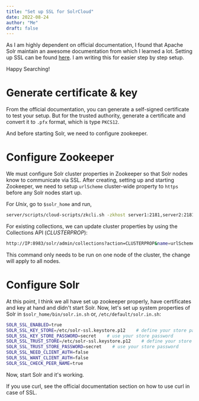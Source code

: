 ```yaml
---
title: "Set up SSL for SolrCloud"
date: 2022-08-24
author: "Me"
draft: false
---
```


As I am highly dependent on official documentation, I found that Apache Solr maintain an awesome documentation from which I learned a lot. Setting up SSL can be found [here](https://solr.apache.org/guide/solr/latest/deployment-guide/enabling-ssl.html). I am writing this for easier step by step setup.

Happy Searching!

# Generate certificate & key

From the official documentation, you can generate a self-signed certificate to test your setup. But for the trusted authority, generate a certificate and convert it to `.pfx` format, which is type `PKCS12`.

And before starting Solr, we need to configure zookeeper.

# Configure Zookeeper

We must configure Solr cluster properties in Zookeeper so that Solr nodes know to communicate via SSL. After creating, setting up and starting Zookeeper, we need to setup `urlScheme` cluster-wide property to `https` before any Solr nodes start up.

For *Unix*, go to `$solr_home` and run,

```bash
server/scripts/cloud-scripts/zkcli.sh -zkhost server1:2181,server2:2181,server3:2181 -cmd clusterprop -name urlScheme -val https
```

For existing collections, we can update cluster properties by using the Collections API (*CLUSTERPROP*):

```bash
http://IP:8983/solr/admin/collections?action=CLUSTERPROP&name=urlScheme&val=https
```

This command only needs to be run on one node of the cluster, the change will apply to all nodes.

# Configure Solr

At this point, I think we all have set up zookeeper properly, have certificates and key at hand and didn't start Solr. Now, let's set up system properties of Solr in `$solr_home/bin/solr.in.sh` or, `/etc/default/solr.in.sh`:

```bash
SOLR_SSL_ENABLED=true
SOLR_SSL_KEY_STORE=/etc/solr-ssl.keystore.p12    # define your store path
SOLR_SSL_KEY_STORE_PASSWORD=secret    # use your store password
SOLR_SSL_TRUST_STORE=/etc/solr-ssl.keystore.p12    # define your store path
SOLR_SSL_TRUST_STORE_PASSWORD=secret    # use your store password
SOLR_SSL_NEED_CLIENT_AUTH=false
SOLR_SSL_WANT_CLIENT_AUTH=false
SOLR_SSL_CHECK_PEER_NAME=true
```

Now, start Solr and it's working.

If you use curl, see the official documentation section on how to use curl in case of SSL.


